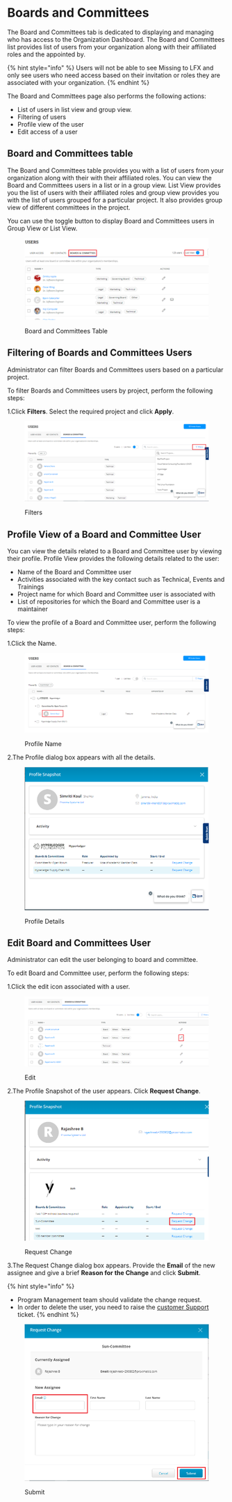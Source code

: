 # Boards and Committees

The Board and Committees tab is dedicated to displaying and managing who has access to the Organization Dashboard. The Board and Committees list provides list of users from your organization along with their affiliated roles and the appointed by.&#x20;

{% hint style="info" %}
Users will not be able to see Missing to LFX and only see users who need access based on their invitation or roles they are associated with your organization.&#x20;
{% endhint %}

The Board and Committees page also performs the following actions:

* List of users in list view and group view.&#x20;
* Filtering of users&#x20;
* Profile view of the user&#x20;
* Edit access of a user

## Board and Committees table

The Board and Committees table provides you with a list of users from your organization along with their with their affiliated roles. You can view the Board and Committees users in a list or  in a group view. List View provides you the list of users with their affiliated roles and group view provides you with the list of users grouped for a particular project. It also provides group view of different committees in the project.&#x20;

You can use the toggle button to display Board and Committees users in Group View or List View.

<figure><img src="../../.gitbook/assets/B@C (1).png" alt=""><figcaption><p>Board and Committees Table </p></figcaption></figure>

## Filtering of Boards and Committees Users

Administrator can filter Boards and Committees users based on a particular project.&#x20;

To filter Boards and Committees users by project, perform the following steps:

1.Click **Filters**.  Select the required project and click **Apply**.

<figure><img src="../../.gitbook/assets/Filter BC.png" alt=""><figcaption><p>Filters</p></figcaption></figure>

## Profile View of a Board and Committee User

You can view the details related to a Board and Committee user by viewing their profile. Profile View provides the following details related to the user:

* Name of the Board and Committee user
* Activities associated with the key contact such as Technical, Events and Trainings&#x20;
* Project name for which Board and Committee user is associated with
* List of repositories for which the Board and Committee user is a maintainer &#x20;

To view the profile of a Board and Committee user, perform the following steps:

1.Click the Name.

<figure><img src="../../.gitbook/assets/BCP.png" alt=""><figcaption><p>Profile  Name</p></figcaption></figure>

2.The Profile dialog box appears with all the details.&#x20;

<figure><img src="../../.gitbook/assets/BCProfile.png" alt=""><figcaption><p>Profile Details </p></figcaption></figure>

## Edit Board and Committees User

Administrator can edit the user belonging to board and committee.&#x20;

To edit Board and Committee user, perform the following steps:

1.Click the edit icon associated with a user.

<figure><img src="../../.gitbook/assets/BC Edit (1).png" alt=""><figcaption><p>Edit </p></figcaption></figure>

2.The Profile Snapshot of the user appears. Click **Request Change**.&#x20;

<figure><img src="../../.gitbook/assets/PSEdit.png" alt=""><figcaption><p>Request Change</p></figcaption></figure>

3.The Request Change dialog box appears. Provide the **Email** of the new assignee and give a brief **Reason for the Change** and click **Submit**.&#x20;

{% hint style="info" %}
* Program Management team should validate the change request.&#x20;
* In order to delete the user, you need to raise the [customer Support](https://jira.linuxfoundation.org/plugins/servlet/desk/portal/4/create/467) ticket.&#x20;
{% endhint %}



<figure><img src="../../.gitbook/assets/RCSubmi.png" alt=""><figcaption><p>Submit</p></figcaption></figure>
